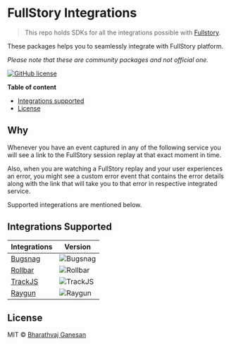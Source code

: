# FullStory Integrations

> This repo holds SDKs for all the integrations possible with [Fullstory](https://www.fullstory.com/).

These packages helps you to seamlessly integrate with FullStory platform.

_Please note that these are community packages and not official one._

[![GitHub license](https://img.shields.io/badge/license-MIT-green.svg)](https://shields.io/)

<!-- START doctoc generated TOC please keep comment here to allow auto update -->
<!-- DON'T EDIT THIS SECTION, INSTEAD RE-RUN doctoc TO UPDATE -->

**Table of content**

- [Integrations supported](#integrations-supported)
- [License](#license)

<!-- END doctoc generated TOC please keep comment here to allow auto update -->

## Why

Whenever you have an event captured in any of the following service you will see a link to the FullStory session replay at that exact moment in time.

Also, when you are watching a FullStory replay and your user experiences an error, you might see a custom error event that contains the error details along with
the link that will take you to that error in respective integrated service.

Supported integerations are mentioned below.

## Integrations Supported

| Integrations                | Version                                                                    |
| --------------------------- | -------------------------------------------------------------------------- |
| [Bugsnag](packages/bugsnag) | ![Bugsnag](https://img.shields.io/npm/v/@bharathvaj/fullstory-bugsnag.svg) |
| [Rollbar](packages/rollbar) | ![Rollbar](https://img.shields.io/npm/v/@bharathvaj/fullstory-rollbar.svg) |
| [TrackJS](packages/trackjs) | ![TrackJS](https://img.shields.io/npm/v/@bharathvaj/fullstory-trackjs.svg) |
| [Raygun](packages/raygun)   | ![Raygun](https://img.shields.io/npm/v/@bharathvaj/fullstory-raygun.svg)   |

## License

MIT © [Bharathvaj Ganesan](https://github.com/bharathvaj-ganesan)
